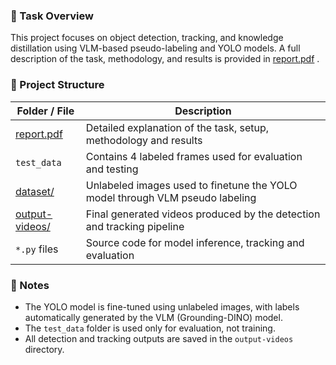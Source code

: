 ### 📌 Task Overview

This project focuses on object detection, tracking, and knowledge distillation using VLM-based pseudo-labeling and YOLO models. A full description of the task, methodology, and results is provided in [report.pdf](report.pdf)
.

### 📌 Project Structure

| Folder / File | Description |
|---------------|------------|
| [report.pdf](report.pdf) | Detailed explanation of the task, setup, methodology  and results |
| `test_data` | Contains 4 labeled frames used for evaluation and testing |
| [dataset/](dataset/) | Unlabeled images used to finetune the YOLO model through VLM pseudo labeling |
| [output-videos/](output-videos/) | Final generated videos produced by the detection and tracking pipeline |
| `*.py` files | Source code for model inference, tracking and evaluation |

### 📌 Notes

- The YOLO model is fine-tuned using unlabeled images, with labels automatically generated by the VLM (Grounding-DINO) model.
- The `test_data` folder is used only for evaluation, not training.
- All detection and tracking outputs are saved in the `output-videos` directory.
